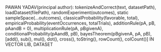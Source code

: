 PAWAN YADAV(principal author): tokenizeAndCorrect(text, datasetPath), loadDataset(filePath), randomExperiment(outcomes), static sampleSpace(...outcomes), classicalProbability(favorable, total), empiricalProbability(eventOccurrences, totalTrials), additionRule(pA, pB, pAandB = 0), multiplicationRule(pA, pBgivenA), conditionalProbability(pAandB, pB), bayesTheorem(pBgivenA, pA, pB), [add(), sub(), mul(), dot(), cross(), toString(), rowCount(), colCount()] IN VECTOR LIB, DATASET
